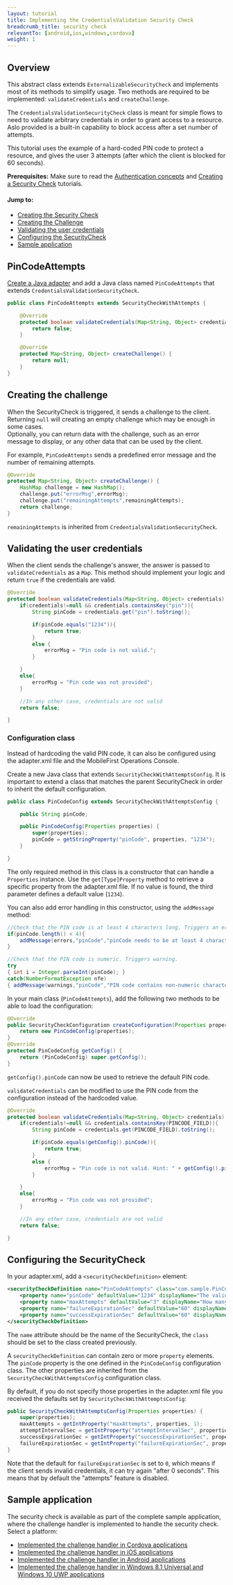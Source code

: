 ```yaml
---
layout: tutorial
title: Implementing the CredentialsValidation Security Check 
breadcrumb_title: security check
relevantTo: [android,ios,windows,cordova]
weight: 1
---
```


## Overview
This abstract class extends `ExternalizableSecurityCheck` and implements most of its methods to simplify usage. Two methods are required to be implemented: `validateCredentials` and `createChallenge`. 

The `CredentialsValidationSecurityCheck` class is meant for simple flows to need to validate arbitrary credentials in order to grant access to a resource. Aslo provided is a built-in capability to block access after a set number of attempts.

This tutorial uses the example of a hard-coded PIN code to protect a resource, and gives the user 3 attempts (after which the client is blocked for 60 seconds).

**Prerequisites:** Make sure to read the [Authentication concepts](../../authentication-concepts/) and [Creating a Security Check](../../creating-a-security-check) tutorials.

#### Jump to:

* [Creating the Security Check](#pingcodeattempts)
* [Creating the Challenge](#creating-the-challenge)
* [Validating the user credentials](#validating-the-user-credentials)
* [Configuring the SecurityCheck](#configuring-the-securitycheck)
* [Sample application](#sample-application)

## PinCodeAttempts
[Create a Java adapter](../../adapters/creating-adapters) and add a Java class named `PinCodeAttempts` that extends `CredentialsValidationSecurityCheck`.

```java
public class PinCodeAttempts extends SecurityCheckWithAttempts {

    @Override
    protected boolean validateCredentials(Map<String, Object> credentials) {
        return false;
    }

    @Override
    protected Map<String, Object> createChallenge() {
        return null;
    }
}
```

## Creating the challenge
When the SecurityCheck is triggered, it sends a challenge to the client. Returning `null` will creating an empty challenge which may be enough in some cases.  
Optionally, you can return data with the challenge, such as an error message to display, or any other data that can be used by the client.

For example, `PinCodeAttempts` sends a predefined error message and the number of remaining attempts.

```java
@Override
protected Map<String, Object> createChallenge() {
    HashMap challenge = new HashMap();
    challenge.put("errorMsg",errorMsg);
    challenge.put("remainingAttempts",remainingAttempts);
    return challenge;
}
```

`remainingAttempts` is inherited from `CredentialsValidationSecurityCheck`.

## Validating the user credentials
When the client sends the challenge's answer, the answer is passed to `validateCredentials` as a `Map`. This method should implement your logic and return `true` if the credentials are valid.

```java
@Override
protected boolean validateCredentials(Map<String, Object> credentials) {
    if(credentials!=null && credentials.containsKey("pin")){
        String pinCode = credentials.get("pin").toString();

        if(pinCode.equals("1234")){
            return true;
        }
        else {
            errorMsg = "Pin code is not valid.";
        }

    }
    else{
        errorMsg = "Pin code was not provided";
    }

    //In any other case, credentials are not valid
    return false;

}
```

### Configuration class
Instead of hardcoding the valid PIN code, it can also be configured using the adapter.xml file and the MobileFirst Operations Console.

Create a new Java class that extends `SecurityCheckWithAttemptsConfig`. It is important to extend a class that matches the parent SecurityCheck in order to inherit the default configuration.

```java
public class PinCodeConfig extends SecurityCheckWithAttemptsConfig {

    public String pinCode;

    public PinCodeConfig(Properties properties) {
        super(properties);
        pinCode = getStringProperty("pinCode", properties, "1234");
    }

}
```

The only required method in this class is a constructor that can handle a `Properties` instance. Use the `get[Type]Property` method to retrieve a specific property from the adapter.xml file. If no value is found, the third parameter defines a default value (`1234`).

You can also add error handling in this constructor, using the `addMessage` method:

```java
//Check that the PIN code is at least 4 characters long. Triggers an error.
if(pinCode.length() < 4){
    addMessage(errors,"pinCode","pinCode needs to be at least 4 characters");
}

//Check that the PIN code is numeric. Triggers warning.
try
{ int i = Integer.parseInt(pinCode); }
catch(NumberFormatException nfe)
{ addMessage(warnings,"pinCode","PIN code contains non-numeric characters"); }
```

In your main class (`PinCodeAttempts`), add the following two methods to be able to load the configuration:

```java
@Override
public SecurityCheckConfiguration createConfiguration(Properties properties) {
    return new PinCodeConfig(properties);
}
@Override
protected PinCodeConfig getConfig() {
    return (PinCodeConfig) super.getConfig();
}
```

`getConfig().pinCode` can now be used to retrieve the default PIN code.  

`validateCredentials` can be modified to use the PIN code from the configuration instead of the hardcoded value.

```java
@Override
protected boolean validateCredentials(Map<String, Object> credentials) {
    if(credentials!=null && credentials.containsKey(PINCODE_FIELD)){
        String pinCode = credentials.get(PINCODE_FIELD).toString();

        if(pinCode.equals(getConfig().pinCode)){
            return true;
        }
        else {
            errorMsg = "Pin code is not valid. Hint: " + getConfig().pinCode;
        }

    }
    else{
        errorMsg = "Pin code was not provided";
    }

    //In any other case, credentials are not valid
    return false;

}
```

## Configuring the SecurityCheck
In your adapter.xml, add a `<securityCheckDefinition>` element:

```xml
<securityCheckDefinition name="PinCodeAttempts" class="com.sample.PinCodeAttempts">
    <property name="pinCode" defaultValue="1234" displayName="The valid PIN code"/>
    <property name="maxAttempts" defaultValue="3" displayName="How many attempts are allowed"/>
    <property name="failureExpirationSec" defaultValue="60" displayName="How long before the client can try again (seconds)"/>
    <property name="successExpirationSec" defaultValue="60" displayName="How long is a successful state valid for (seconds)"/>
</securityCheckDefinition>
```

The `name` attribute should be the name of the SecurityCheck, the `class` should be set to the class created previously.

A `securityCheckDefinition` can contain zero or more `property` elements. The `pinCode` property is the one defined in the `PinCodeConfig` configuration class. The other properties are inherited from the `SecurityCheckWithAttemptsConfig` configuration class.

By default, if you do not specify those properties in the adapter.xml file you received the defaults set by `SecurityCheckWithAttemptsConfig`:

```java
public SecurityCheckWithAttemptsConfig(Properties properties) {
    super(properties);
    maxAttempts = getIntProperty("maxAttempts", properties, 1);
    attemptIntervalSec = getIntProperty("attemptIntervalSec", properties, 120);
    successExpirationSec = getIntProperty("successExpirationSec", properties, 3600);
    failureExpirationSec = getIntProperty("failureExpirationSec", properties, 0);
}
```

Note that the default for `failureExpirationSec` is set to `0`, which means if the client sends invalid credentials, it can try again "after 0 seconds". This means that by default the "attempts" feature is disabled.

## Sample application
The security check is available as part of the complete sample application, where the challenge handler is implemented to handle the security check.  
Select a platform:

* [Implemented the challenge handler in Cordova applications](../cordova)
* [Implemented the challenge handler in iOS applications](../ios)
* [Implemented the challenge handler in Android applications](../android)
* [Implemented the challenge handler in Windows 8.1 Universal and Windows 10 UWP applications](../windows-8-10)
